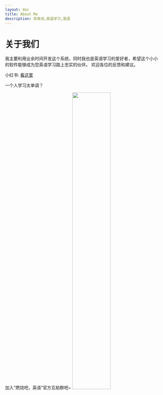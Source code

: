 ```yaml
---
layout: doc
title: About Me
description: 背单词,英语学习,英语
---
```


# 关于我们

我主要利用业余时间开发这个系统，同时我也是英语学习的爱好者，希望这个小小的软件能够成为您英语学习路上忠实的伙伴。
欢迎各位的反馈和建议。

小红书: [看这里](https://www.xiaohongshu.com/explore/64b27a11000000003500bb3c)

一个人学习太单调？

加入“燃烧吧，英语”官方互助群吧~
<img src="/wechat.png" style="width:50%">